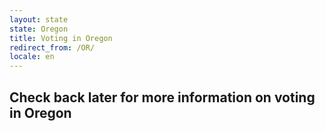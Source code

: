 ```yaml
---
layout: state
state: Oregon
title: Voting in Oregon
redirect_from: /OR/
locale: en
---
```


## Check back later for more information on voting in Oregon